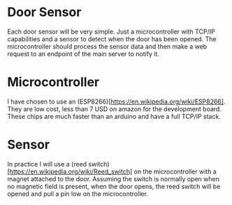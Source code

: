 # Door Sensor

Each door sensor will be very simple. Just a microcontroller with TCP/IP
capabilities and a sensor to detect when the door has been opened. The
microcontroller should process the sensor data and then make a web request to
an endpoint of the main server to notify it.

# Microcontroller
I have chosen to use an (ESP8266)[https://en.wikipedia.org/wiki/ESP8266]. They
are low cost, less than 7 USD on amazon for the development board. These chips
are much faster than an arduino and have a full TCP/IP stack.

# Sensor
In practice I will use a (reed switch)[https://en.wikipedia.org/wiki/Reed_switch]
on the microcontroller with a magnet attached to the door. Assuming the switch
is normally open when no magnetic field is present, when the door opens, the
reed switch will be opened and pull a pin low on the microcontroller.

